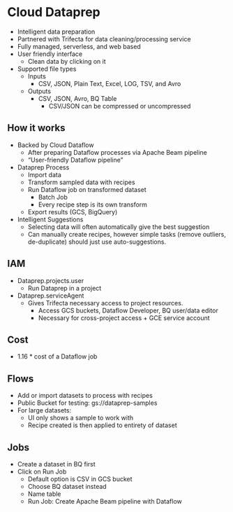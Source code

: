 # Cloud Dataprep

- Intelligent data preparation
- Partnered with Trifecta for data cleaning/processing service
- Fully managed, serverless, and web based
- User friendly interface
    - Clean data by clicking on it
- Supported file types
    - Inputs
        - CSV, JSON, Plain Text, Excel, LOG, TSV, and Avro
    - Outputs
        - CSV, JSON, Avro, BQ Table
            - CSV/JSON can be compressed or uncompressed

## How it works
- Backed by Cloud Dataflow
    - After preparing Dataflow processes via Apache Beam pipeline
    - “User-friendly Dataflow pipeline”
- Dataprep Process
    - Import data
    - Transform sampled data with recipes
    - Run Dataflow job on transformed dataset
        - Batch Job
        - Every recipe step is its own transform
    - Export results (GCS, BigQuery)
- Intelligent Suggestions
    - Selecting data will often automatically give the best suggestion
    - Can manually create recipes, however simple tasks (remove outliers, de-duplicate) should just use auto-suggestions.

## IAM
- Dataprep.projects.user
    - Run Dataprep in a project
- Dataprep.serviceAgent
    - Gives Trifecta necessary access to project resources.
        - Access GCS buckets, Dataflow Developer, BQ user/data editor
        - Necessary for cross-project access + GCE service account

## Cost
- 1.16 * cost of a Dataflow job

## Flows
- Add or import datasets to process with recipes
- Public Bucket for testing: gs://dataprep-samples
- For large datasets:
    - UI only shows a sample to work with
    - Recipe created is then applied to entirety of dataset

## Jobs
- Create a dataset in BQ first
- Click on Run Job
    - Default option is CSV in GCS bucket
    - Choose BQ dataset instead
    - Name table
    - Run Job: Create Apache Beam pipeline with Dataflow
